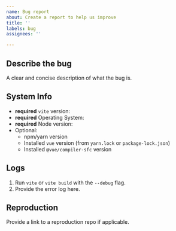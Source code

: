 ```yaml
---
name: Bug report
about: Create a report to help us improve
title: ''
labels: bug
assignees: ''

---
```


## Describe the bug

A clear and concise description of what the bug is.

## System Info

- **required** `vite` version:
- **required** Operating System:
- **required** Node version:
- Optional:
  - npm/yarn version
  - Installed `vue` version (from `yarn.lock` or `package-lock.json`)
  - Installed `@vue/compiler-sfc` version

## Logs

1. Run `vite` or `vite build` with the `--debug` flag.
2. Provide the error log here.

## Reproduction

Provide a link to a reproduction repo if applicable.
